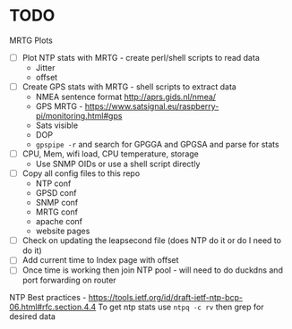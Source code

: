 

# TODO

MRTG Plots
* [ ] Plot NTP stats with MRTG - create perl/shell scripts to read data
    * Jitter
    * offset
* [ ] Create GPS stats with MRTG - shell scripts to extract data
    * NMEA sentence format http://aprs.gids.nl/nmea/
    * GPS MRTG - https://www.satsignal.eu/raspberry-pi/monitoring.html#gps
    * Sats visible
    * DOP
    * `gpspipe -r` and search for GPGGA and GPGSA and parse for stats
* [ ] CPU, Mem, wifi load, CPU temperature, storage
    * Use SNMP OIDs or use a shell script directly
* [ ] Copy all config files to this repo
    * NTP conf
    * GPSD conf
    * SNMP conf
    * MRTG conf
    * apache conf
    * website pages
* [ ] Check on updating the leapsecond file (does NTP do it or do I need to do it)
* [ ] Add current time to Index page with offset
* [ ] Once time is working then join NTP pool - will need to do duckdns and port forwarding on router

NTP Best practices - https://tools.ietf.org/id/draft-ietf-ntp-bcp-06.html#rfc.section.4.4
To get ntp stats use `ntpq -c rv` then grep for desired data
